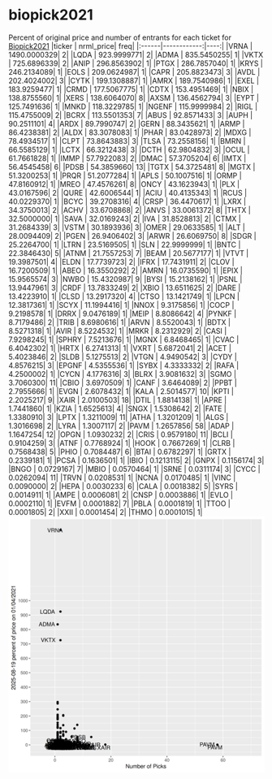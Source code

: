 # biopick2021
Percent of original price and number of entrants for each ticket for [Biopick2021](https://twitter.com/hashtag/Biopick2021)
|ticker |   nrml_price| freq|
|:------|------------:|----:|
|VRNA   | 1490.0000329|    2|
|LQDA   |  923.9999771|    2|
|ADMA   |  835.5450255|    1|
|VKTX   |  725.6896339|    2|
|ANIP   |  296.8563902|    1|
|PTGX   |  286.7857040|    1|
|KRYS   |  246.2134089|    1|
|EOLS   |  209.0624987|    1|
|CAPR   |  205.8823473|    3|
|AVDL   |  202.4024002|    3|
|CYTK   |  199.1308887|    1|
|AMRX   |  189.7540986|    1|
|EXEL   |  183.9259477|    1|
|CRMD   |  177.5067775|    1|
|CDTX   |  153.4951469|    1|
|NBIX   |  138.8755560|    1|
|XERS   |  138.6064070|    8|
|AXSM   |  136.4562794|    3|
|EYPT   |  125.7491636|    1|
|MNKD   |  118.3229785|    1|
|NGENF  |  115.9999984|    2|
|RIGL   |  115.4755009|    2|
|BCRX   |  113.5501353|    7|
|ABUS   |   92.8571433|    3|
|AUPH   |   90.2511101|    4|
|ARDX   |   89.7990747|    2|
|GERN   |   88.3435621|    1|
|ARMP   |   86.4238381|    2|
|ALDX   |   83.3078083|    1|
|PHAR   |   83.0428973|    2|
|MDXG   |   78.4934517|    1|
|CLPT   |   73.8643883|    3|
|TLSA   |   73.2558156|    1|
|BMRN   |   66.5585129|    1|
|LCTX   |   66.3212438|    3|
|DCTH   |   62.9804832|    3|
|OCUL   |   61.7661828|    1|
|IMMP   |   57.7922083|    2|
|DMAC   |   57.3705204|    6|
|IMTX   |   56.4545458|    6|
|PDSB   |   54.3859660|   13|
|TGTX   |   54.3725481|    8|
|MGTX   |   51.3200253|    1|
|PRQR   |   51.2077284|    1|
|APLS   |   50.1007516|    1|
|ORMP   |   47.8160912|    1|
|MREO   |   47.4576261|    8|
|ONCY   |   43.1623943|    1|
|PLX    |   43.0167596|    2|
|QURE   |   42.6006544|    1|
|ACIU   |   40.4135343|    1|
|RCUS   |   40.0229370|    1|
|BCYC   |   39.2708316|    4|
|CRSP   |   36.4470617|    1|
|LXRX   |   34.3750013|    2|
|ACHV   |   33.6708868|    2|
|ANVS   |   33.0061372|    8|
|THTX   |   32.5000000|    1|
|SAVA   |   32.0169243|    2|
|IVA    |   31.8528813|    2|
|CTMX   |   31.2684339|    3|
|VSTM   |   30.1893936|    3|
|OMER   |   29.0633585|    1|
|ALT    |   28.0094409|    2|
|PGEN   |   26.9406402|    3|
|ARWR   |   26.6069750|    8|
|SDGR   |   25.2264700|    1|
|LTRN   |   23.5169505|    1|
|SLN    |   22.9999999|    1|
|BNTC   |   22.3846430|    5|
|ATNM   |   21.7557253|    7|
|BEAM   |   20.5677177|    1|
|VTVT   |   19.3987501|    4|
|ELDN   |   17.7739723|    2|
|IFRX   |   17.7431911|    2|
|CLOV   |   16.7200509|    1|
|ABEO   |   16.3550292|    2|
|AMRN   |   16.0735590|    1|
|EPIX   |   15.9565574|    3|
|NWBO   |   15.4320987|    9|
|BYSI   |   15.2138162|    1|
|PSNL   |   13.9447961|    3|
|CRDF   |   13.7833249|    2|
|XBIO   |   13.6511625|    2|
|DARE   |   13.4223910|    1|
|CLSD   |   13.2917320|    4|
|CTSO   |   13.1421749|    1|
|LPCN   |   12.3817361|    1|
|SCYX   |   11.1994416|    1|
|NNOX   |    9.3175856|    1|
|COCP   |    9.2198578|    1|
|DRRX   |    9.0476189|    1|
|MEIP   |    8.8086642|    4|
|PYNKF  |    8.7179486|    2|
|TRIB   |    8.6980616|    1|
|ARVN   |    8.5520043|    1|
|BDTX   |    8.5271318|    1|
|AVIR   |    8.5224532|    1|
|MRKR   |    8.2312929|    2|
|CASI   |    7.9298245|    1|
|SPHRY  |    7.5213676|    1|
|MGNX   |    6.8468465|    1|
|CVAC   |    6.4042302|    1|
|HRTX   |    6.2741313|    1|
|VXRT   |    5.6872041|    2|
|ACET   |    5.4023846|    2|
|SLDB   |    5.1275513|    2|
|VTGN   |    4.9490542|    3|
|CYDY   |    4.8576215|    3|
|EPGNF  |    4.5355536|    1|
|SYBX   |    4.3333332|    2|
|RAFA   |    4.2500002|    1|
|CYCN   |    4.1776316|    3|
|BLRX   |    3.9081632|    3|
|SGMO   |    3.7060300|   11|
|CBIO   |    3.6970509|    1|
|CANF   |    3.6464089|    2|
|PPBT   |    2.7955666|    1|
|EVGN   |    2.6078432|    1|
|KALA   |    2.5014577|   10|
|KPTI   |    2.2025217|    9|
|XAIR   |    2.0100503|   18|
|DTIL   |    1.8814138|    1|
|APRE   |    1.7441860|    1|
|KZIA   |    1.6525613|    4|
|SNGX   |    1.5308642|    2|
|FATE   |    1.3380910|    3|
|LPTX   |    1.3211009|   11|
|ATHA   |    1.3201209|    1|
|ALGS   |    1.3016698|    2|
|LYRA   |    1.3007117|    2|
|PAVM   |    1.2657856|   58|
|ADAP   |    1.1647254|   12|
|OPGN   |    1.0930232|    2|
|CRIS   |    0.9579180|   11|
|BCLI   |    0.9104259|    3|
|ATNF   |    0.7768924|    1|
|HOOK   |    0.7667269|    1|
|CLRB   |    0.7568438|    5|
|PHIO   |    0.7084487|    6|
|BTAI   |    0.6782297|    1|
|GRTX   |    0.2339181|    1|
|PCSA   |    0.1636501|    1|
|IBIO   |    0.1213115|    2|
|GNPX   |    0.1156174|    3|
|BNGO   |    0.0729167|    7|
|MBIO   |    0.0570464|    1|
|SRNE   |    0.0311174|    3|
|CYCC   |    0.0262094|   11|
|TRVN   |    0.0208531|    1|
|NCNA   |    0.0170485|    1|
|VINC   |    0.0090000|    2|
|HEPA   |    0.0030233|    6|
|CALA   |    0.0018382|    5|
|SYRS   |    0.0014911|    1|
|AMPE   |    0.0006081|    2|
|CNSP   |    0.0003886|    1|
|EVLO   |    0.0002110|    1|
|EVFM   |    0.0001882|    7|
|PBLA   |    0.0001819|    1|
|TTOO   |    0.0001805|    2|
|XXII   |    0.0001454|    2|
|THMO   |    0.0001015|    1|
![retvspicks](biopicks.png?raw=true)
